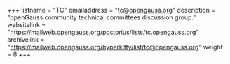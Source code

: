 +++
listname = "TC"
emailaddress = "tc@opengauss.org"
description = "openGauss community technical committees discussion group."
websitelink = "https://mailweb.opengauss.org/postorius/lists/tc.opengauss.org"
archivelink = "https://mailweb.opengauss.org/hyperkitty/list/tc@opengauss.org"
weight =  8
+++